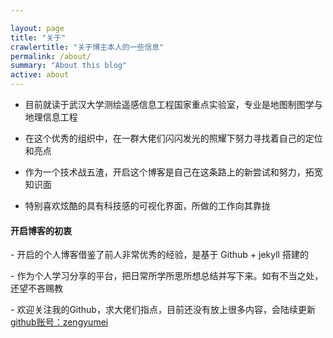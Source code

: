 ```yaml
---

layout: page
title: "关于"
crawlertitle: "关于博主本人的一些信息"
permalink: /about/
summary: "About this blog"
active: about
---
```


- 目前就读于武汉大学测绘遥感信息工程国家重点实验室，专业是地图制图学与地理信息工程

- 在这个优秀的组织中，在一群大佬们闪闪发光的照耀下努力寻找着自己的定位和亮点

- 作为一个技术战五渣，开启这个博客是自己在这条路上的新尝试和努力，拓宽知识面

- 特别喜欢炫酷的具有科技感的可视化界面，所做的工作向其靠拢

<h4> 开启博客的初衷 </h4>

<p>
- 开启的个人博客借鉴了前人非常优秀的经验，是基于 Github + jekyll 搭建的
<p>
- 作为个人学习分享的平台，把日常所学所思所想总结并写下来。如有不当之处，还望不吝赐教
<p>
- 欢迎关注我的Github，求大佬们指点，目前还没有放上很多内容，会陆续更新
<a target="_blank" href="https://github.com/zengyumei"> github账号：zengyumei </a>


